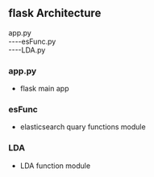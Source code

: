 ## flask Architecture
app.py<br>
    ----esFunc.py<br>
    ----LDA.py<br>

### app.py
* flask main app

### esFunc
* elasticsearch quary functions module

### LDA
* LDA function module